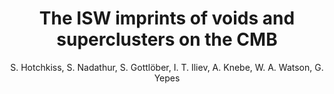 ---
number: "2"
title: "The ISW imprints of voids and superclusters on the CMB"
arxiv: False
author: "S. Hotchkiss, S. Nadathur, S. Gottl&ouml;ber, I. T. Iliev,  A. Knebe, W. A. Watson, G. Yepes"
published: True
journal: "In <i>The Zeldovich Universe: Genesis and Growth of the Cosmic Web</i>, Proceedings of the International Astronomical Union, IAU Symposium, Volume 308, pp. 580-584 (2016)"
doi: "10.1017/S1743921316010619"
---